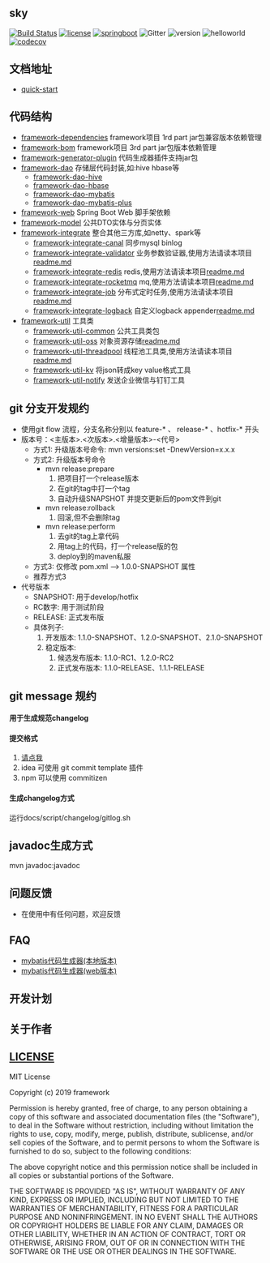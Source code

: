 ## sky 

[![Build Status](https://travis-ci.org/xk11961677/framework.svg?branch=master)](https://travis-ci.org/xk11961677/framework)
[![license](https://img.shields.io/badge/license-mit-ff69b4.svg)](https://mit-license.org/license.html)
[![springboot](https://img.shields.io/badge/springboot-2.1.4.RELEASE-orange.svg)](https://spring.io/projects/spring-boot)
![Gitter](https://img.shields.io/gitter/room/sky-docs/community)
![version](https://img.shields.io/badge/version-1.0.0-blueviolet.svg)
![helloworld](https://img.shields.io/badge/hello-world-blue)
[![codecov](https://codecov.io/gh/xk11961677/framework/branch/master/graph/badge.svg)](https://codecov.io/gh/xk11961677/framework)


## 文档地址
- [quick-start](https://xk11961677.github.io/sky-docs/)

## 代码结构
- [framework-dependencies](framework-dependencies) framework项目 1rd part jar包兼容版本依赖管理
- [framework-bom](framework-bom) framework项目 3rd part jar包版本依赖管理
- [framework-generator-plugin](framework-generator-plugin) 代码生成器插件支持jar包
- [framework-dao](framework-dao) 存储层代码封装,如:hive hbase等
    -  [framework-dao-hive](framework-dao/framework-dao-hive)  
    -  [framework-dao-hbase](framework-dao/framework-dao-hbase)  
    -  [framework-dao-mybatis](framework-dao/framework-dao-mybatis)  
    -  [framework-dao-mybatis-plus](framework-dao/framework-dao-mybatis-plus) 
- [framework-web](framework-web) Spring Boot Web 脚手架依赖
- [framework-model](framework-model) 公共DTO实体与分页实体
- [framework-integrate](framework-integrate) 整合其他三方库,如netty、spark等
    -  [framework-integrate-canal](framework-integrate/framework-integrate-canal)  同步mysql binlog 
    -  [framework-integrate-validator](framework-integrate/framework-integrate-validator)  业务参数验证器,使用方法请读本项目[readme.md](framework-integrate/framework-integrate-validator/readme.md)
    -  [framework-integrate-redis](framework-integrate/framework-integrate-redis)  redis,使用方法请读本项目[readme.md](framework-integrate/framework-integrate-redis/readme.md)
    -  [framework-integrate-rocketmq](framework-integrate/framework-integrate-rocketmq)  mq,使用方法请读本项目[readme.md](framework-integrate/framework-integrate-rocketmq/readme.md)
    -  [framework-integrate-job](framework-integrate/framework-integrate-job)  分布式定时任务,使用方法请读本项目[readme.md](framework-integrate/framework-integrate-job/readme.md)
    -  [framework-integrate-logback](framework-integrate/framework-integrate-logback)  自定义logback appender[readme.md](framework-integrate/framework-integrate-logback/readme.md)
- [framework-util](framework-util) 工具类
    -  [framework-util-common](framework-util/framework-util-common)  公共工具类包
    -  [framework-util-oss](framework-util/framework-util-oss)  对象资源存储[readme.md](framework-util/framework-util-oss/readme.md)
    -  [framework-util-threadpool](framework-util/framework-util-threadpool)  线程池工具类,使用方法请读本项目[readme.md](framework-util/framework-util-threadpool/readme.md)
    -  [framework-util-kv](framework-util/framework-util-kv)  将json转成key value格式工具
    -  [framework-util-notify](framework-util/framework-util-notify)  发送企业微信与钉钉工具


## git 分支开发规约
- 使用git flow 流程，分支名称分别以 feature-* 、 release-* 、hotfix-* 开头
- 版本号：<主版本>.<次版本>.<增量版本>-<代号>
   -  方式1: 升级版本号命令: mvn versions:set -DnewVersion=x.x.x
   -  方式2: 升级版本号命令
        -  mvn release:prepare  
            1. 把项目打一个release版本
            2. 在git的tag中打一个tag
            3. 自动升级SNAPSHOT 并提交更新后的pom文件到git
        -  mvn release:rollback
            1. 回滚,但不会删除tag
        -  mvn release:perform  
            1. 去git的tag上拿代码
            2. 用tag上的代码，打一个release版的包 
            3. deploy到的maven私服
   -  方式3: 仅修改 pom.xml --> <revision>1.0.0-SNAPSHOT</revision> 属性
   -  推荐方式3
- 代号版本
    - SNAPSHOT: 用于develop/hotfix
    - RC数字: 用于测试阶段
    - RELEASE: 正式发布版
    - 具体列子:
        1. 开发版本: 1.1.0-SNAPSHOT、1.2.0-SNAPSHOT、2.1.0-SNAPSHOT
        2. 稳定版本:
            1. 候选发布版本: 1.1.0-RC1、1.2.0-RC2
            2. 正式发布版本: 1.1.0-RELEASE、1.1.1-RELEASE

## git message 规约
#### 用于生成规范changelog
#### 提交格式
1. [请点我](docs/script/changelog/commit.md)
2. idea 可使用 git commit template 插件
3. npm 可以使用 commitizen

#### 生成changelog方式
运行docs/script/changelog/gitlog.sh

## javadoc生成方式
mvn javadoc:javadoc

## 问题反馈
- 在使用中有任何问题，欢迎反馈

## FAQ
- [mybatis代码生成器(本地版本)](https://github.com/xk11961677/framework-mybaits-codegen)
- [mybatis代码生成器(web版本)](https://github.com/xk11961677/skycloud-base/tree/develop/skycloud-base-codegen)


## 开发计划


## 关于作者

## [LICENSE](license)
MIT License

Copyright (c) 2019 framework

Permission is hereby granted, free of charge, to any person obtaining a copy
of this software and associated documentation files (the "Software"), to deal
in the Software without restriction, including without limitation the rights
to use, copy, modify, merge, publish, distribute, sublicense, and/or sell
copies of the Software, and to permit persons to whom the Software is
furnished to do so, subject to the following conditions:

The above copyright notice and this permission notice shall be included in all
copies or substantial portions of the Software.

THE SOFTWARE IS PROVIDED "AS IS", WITHOUT WARRANTY OF ANY KIND, EXPRESS OR
IMPLIED, INCLUDING BUT NOT LIMITED TO THE WARRANTIES OF MERCHANTABILITY,
FITNESS FOR A PARTICULAR PURPOSE AND NONINFRINGEMENT. IN NO EVENT SHALL THE
AUTHORS OR COPYRIGHT HOLDERS BE LIABLE FOR ANY CLAIM, DAMAGES OR OTHER
LIABILITY, WHETHER IN AN ACTION OF CONTRACT, TORT OR OTHERWISE, ARISING FROM,
OUT OF OR IN CONNECTION WITH THE SOFTWARE OR THE USE OR OTHER DEALINGS IN THE
SOFTWARE.